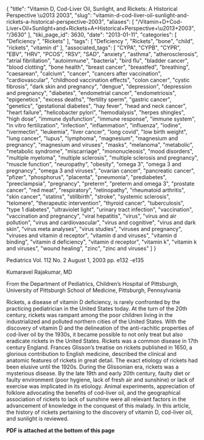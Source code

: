 {
    "title": "Vitamin D, Cod-Liver Oil, Sunlight, and Rickets: A Historical Perspective \u2013 2003",
    "slug": "vitamin-d-cod-liver-oil-sunlight-and-rickets-a-historical-perspective-2003",
    "aliases": [
        "/Vitamin+D+Cod-Liver+Oil+Sunlight+and+Rickets+A+Historical+Perspective+\u2013+2003",
        "/3630"
    ],
    "tiki_page_id": 3630,
    "date": "2013-01-11",
    "categories": [
        "Deficiency ",
        "Rickets"
    ],
    "tags": [
        "Deficiency ",
        "Rickets",
        "bone",
        "child",
        "rickets",
        "vitamin d"
    ],
    "associated_tags": [
        "CYPA",
        "CYPB",
        "CYPR",
        "EBV",
        "HRV",
        "PCOS",
        "RSV",
        "SAD",
        "anxiety",
        "asthma",
        "atherosclerosis",
        "atrial fibrillation",
        "autoimmune",
        "bacteria",
        "bird flu",
        "bladder cancer",
        "blood clotting",
        "bone health",
        "breast cancer",
        "breastfed",
        "breathing",
        "caesarean",
        "calcium",
        "cancer",
        "cancers after vaccination",
        "cardiovascular",
        "childhood vaccination effects",
        "colon cancer",
        "cystic fibrosis",
        "dark skin and pregnancy",
        "dengue",
        "depression",
        "depression and pregnancy",
        "diabetes",
        "endometrial cancer",
        "endometriosis",
        "epigenetics",
        "excess deaths",
        "fertility sperm",
        "gastric cancer",
        "genetics",
        "gestational diabetes",
        "hay fever",
        "head and neck cancer",
        "heart failure",
        "helicobacter pylori",
        "hemodialysis",
        "herpes shingles",
        "high dose",
        "immune dysfunction",
        "immune response",
        "immune system",
        "in vitro fertilization",
        "infection",
        "inflammation",
        "influenza",
        "iodine",
        "ivermectin",
        "leukemia",
        "liver cancer",
        "long covid",
        "low birth weight",
        "lung cancer",
        "lupus",
        "lymphoma",
        "magnesium",
        "magnesium and pregnancy",
        "magnesium and viruses",
        "masks",
        "melanoma",
        "metabolic",
        "metabolic syndrome",
        "miscarriage",
        "mononucleosis",
        "mood disorders",
        "multiple myeloma",
        "multiple sclerosis",
        "multiple sclerosis and pregnancy",
        "muscle function",
        "neuropathy",
        "obesity",
        "omega 3",
        "omega 3 and pregnancy",
        "omega 3 and viruses",
        "ovarian cancer",
        "pancreatic cancer",
        "pfizer",
        "phosphorus",
        "placenta",
        "pneumonia",
        "prediabetes",
        "preeclampsia",
        "pregnancy",
        "preterm",
        "preterm and omega 3",
        "prostate cancer",
        "red meat",
        "respiratory",
        "retinopathy",
        "rheumatoid arthritis",
        "skin cancer",
        "statins",
        "stillbirth",
        "stroke",
        "systemic sclerosis",
        "telomere",
        "therapeutic intervention",
        "thyroid cancer",
        "tuberculosis",
        "type 1 diabetes",
        "ultraviolet light",
        "urinary tract infection",
        "vaccination",
        "vaccination and pregnancy",
        "viral hepatitis",
        "virus",
        "virus and air pollution",
        "virus and cardiovascular",
        "virus and cognitive",
        "virus and dark skin",
        "virus meta analyses",
        "virus studies",
        "viruses and pregnancy",
        "viruses and vitamin d receptor",
        "vitamin d and viruses",
        "vitamin d binding",
        "vitamin d deficiency",
        "vitamin d receptor",
        "vitamin k",
        "vitamin k and viruses",
        "wound healing",
        "zinc",
        "zinc and viruses"
    ]
}


Pediatrics Vol. 112 No. 2 August 1, 2003 pp. e132 -e135 

Kumaravel Rajakumar, MD

From the Department of Pediatrics, Children’s Hospital of Pittsburgh, University of Pittsburgh School of Medicine, Pittsburgh, Pennsylvania

Rickets, a disease of vitamin D deficiency, is rarely confronted by the practicing pediatrician in the United States today. At the turn of the 20th century, rickets was rampant among the poor children living in the industrialized and polluted northern cities of the United States. With the discovery of vitamin D and the delineation of the anti-rachitic properties of cod-liver oil by the 1930s, it became possible to not only treat but also eradicate rickets in the United States. Rickets was a common disease in 17th century England. Frances Glisson’s treatise on rickets published in 1650, a glorious contribution to English medicine, described the clinical and anatomic features of rickets in great detail. The exact etiology of rickets had been elusive until the 1920s. During the Glissonian era, rickets was a mysterious disease. By the late 19th and early 20th century, faulty diet or faulty environment (poor hygiene, lack of fresh air and sunshine) or lack of exercise was implicated in its etiology. Animal experiments, appreciation of folklore advocating the benefits of cod-liver oil, and the geographical association of rickets to lack of sunshine were all relevant factors in the advancement of knowledge in the conquest of this malady. In this article, the history of rickets pertaining to the discovery of vitamin D, cod-liver oil, and sunlight is reviewed.

 **PDF is attached at the bottom of this page**